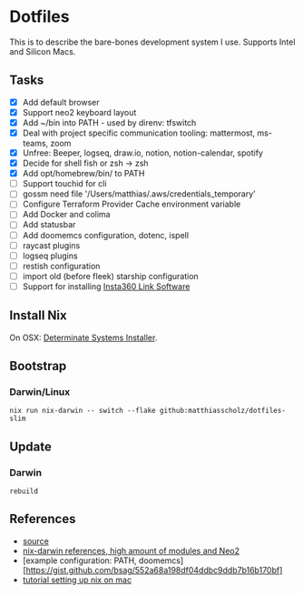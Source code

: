 # Dotfiles

This is to describe the bare-bones development system I use. Supports Intel and Silicon Macs.

## Tasks

- [x] Add default browser
- [x] Support neo2 keyboard layout
- [x] Add ~/bin into PATH - used by direnv: tfswitch
- [x] Deal with project specific communication tooling: mattermost, ms-teams, zoom
- [x] Unfree: Beeper, logseq, draw.io, notion, notion-calendar, spotify
- [x] Decide for shell fish or zsh -> zsh
- [x] Add opt/homebrew/bin/ to PATH
- [ ] Support touchid for cli
- [ ] gossm need file '/Users/matthias/.aws/credentials_temporary'
- [ ] Configure Terraform Provider Cache environment variable
- [ ] Add Docker and colima
- [ ] Add statusbar
- [ ] Add doomemcs configuration, dotenc, ispell
- [ ] raycast plugins
- [ ] logseq plugins
- [ ] restish configuration
- [ ] import old (before fleek) starship configuration
- [ ] Support for installing [Insta360 Link Software](https://www.insta360.com/de/download/insta360-link)

## Install Nix

On OSX: [Determinate Systems Installer](https://github.com/DeterminateSystems/nix-installer).

## Bootstrap

### Darwin/Linux

`nix run nix-darwin -- switch --flake github:matthiasscholz/dotfiles-slim`

## Update

### Darwin

`rebuild`

## References

- [source](https://github.com/evantravers/dotfiles)
- [nix-darwin references, high amount of modules and Neo2](https://github.com/Cu3PO42/gleaming-glacier/tree/master)
- [example configuration: PATH, doomemcs][https://gist.github.com/bsag/552a68a198df04ddbc9ddb7b16b170bf]
- [tutorial setting up nix on mac](https://blog.dbalan.in/blog/2024/03/25/boostrap-a-macos-machine-with-nix/index.html)
